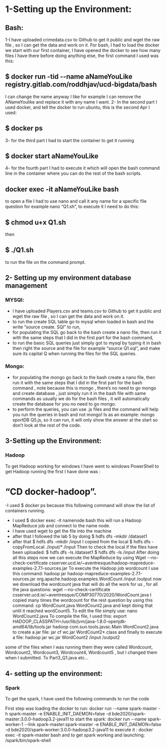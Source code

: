 # 1-Setting up the Environment:

## Bash:

 1-I have uploaded crimedata.csv to Github to get it public and wget the raw file , so I can get the data and work on it.
For bash, I had to load the docker we start with our first container, I have opened the docker to see how many files I have there before doing anything else, the first command I used was this:
## $ docker run -tid --name aNameYouLike registry.gitlab.com/roddhjav/ucd-bigdata/bash
I can change the name anyway I like for example I can remove the ANameYoulike and replace it with any name I want.
2- In the second part I used docker, and tell the docker to run ubuntu, this is the second Apr I used:
## $ docker ps
3- for the third part I had to start the container to get it running
## $ docker start aNameYouLike
4- for the fourth part I had to execute it which will open the bash command line in the container where you can do the rest of the bash scripts.
## docker exec -it aNameYouLike bash
to open a file I had to use nano and call it any name for a specific file question for example nano “Q1.sh”, to execute it I need to do this: 
## $ chmod u+x Q1.sh 
then 
## $ ./Q1.sh 
to run the file on the command prompt.


## 2- Setting up my environment database management  
### MYSQl:

- I have uploaded Players.csv and teams.csv  to Github to get it public and wget the raw file , so I can get the data and work on it.
-  to run the create SQL table go to mysql when loaded in bash and the write “source create. SQl” to run,  
- for populating the SQL go back to the bash create a nano file, then run it with the same steps that I did in the first part for the bash command,
 - to run the basic SQL queries just simply got to mysql by typing it in bash then right the source and the file for example “source Q1.sql”, and make sure its capital Q when running the files for the SQL queries.
### Mongo:

- for populating the mongo  go back to the bash create a nano file, then run it with the same steps that I did in the first part for the bash command , note because this is mongo , there’s no need to  go mongo and create database , just simply run it in the bash file with same commands as usually we do for the bash files , it will automatically create the database for you no need to go mongo.
- to perform the queries, you can use .js files and the command will help you run the queries in bash and not mongo! Is as an example: mongo sportDB Q5.js, so it can run, it will only show the answer at the start so don’t look at the rest of the code.


## 3-Setting up the Environment:

### Hadoop

To get Hadoop working for windows I have went to windows PowerShell to get Hadoop running the first I have done was :
# “CD docker-hadoop”.
-I used $ docker ps because this following command will show the list of containers running.
- I used $ docker exec -it namenode bash this will run a Hadoop MapReduce job and connect to the name node.
-  I have used wget to get the file into the machine 
- after that I followed the lab 5 by doing $ hdfs dfs -mkdir /dataset1
- after that $ hdfs dfs -mkdir /input
 I copied from the local $ hdfs dfs -copyFromLocal ./input/* /input
Then to check the local if the files have been uploaded:
$ hdfs dfs -ls /dataset1
$ hdfs dfs -ls /input
After doing all this steps now we can execute the MapReduce by using
Wget --no-check-certificate csserver.ucd.ie/~aventresque/hadoop-mapreduce-examples-2.7.1-sources.jar
To execute the Hadoop job wordcount I use this command:
hadoop jar hadoop-mapreduce-examples-2.7.1-sources.jar org.apache.hadoop.examples.WordCount /input /output
now we download the wordcount java that will do all the work for us , for all the java questions: wget --no-check-certificate csserver.ucd.ie/~aventresque/COMP30770/2020/WordCount.java
I copied many times the wordcount for the rest question by using this command:
cp WordCount.java WordCount2.java and kept doing that until it reached wordCount5.
To edit the file simply use: nano WordCount2.java
To compile the file, I used this: export HADOOP_CLASSPATH=/usr/lib/jvm/java-1.8.0-openjdk-amd64/lib/tools.jar 
hadoop com.sun.tools.javac.Main WordCount2.java
to create a jar file: jar cf wc.jar WordCount2*.class
and finally to execute a file: hadoop jar wc.jar WordCount2 /input /output2

some of the files when I was running them they were called Wordcount, Wordcount2, Wordcount3, Wordcount4, Wordcount5 , but I changed them when I submitted. To Part3_Q1.java etc…

## 4- setting up the environment:
### Spark
To get the spark, I have used the following commands to run the code

First step was loading the docker to run:
docker run --name spark-master -h spark-master -e ENABLE_INIT_DAEMON=false -d bde2020/spark-master:3.0.0-hadoop3.2-java11
to start the spark:
docker run --name spark-worker-1 --link spark-master:spark-master -e ENABLE_INIT_DAEMON=false -d bde2020/spark-worker:3.0.0-hadoop3.2-java11
to execute it :
docker exec -it spark-master bash
and to get spark working and launching: 
/spark/bin/spark-shell
